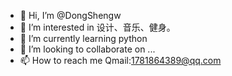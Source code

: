 - 👋 Hi, I’m @DongShengw
- 👀 I’m interested in 设计、音乐、健身。
- 🌱 I’m currently learning python
- 💞️ I’m looking to collaborate on ...
- 📫 How to reach me Qmail:1781864389@qq.com

<!---
DongShengw/DongShengw is a ✨ special ✨ repository because its `README.md` (this file) appears on your GitHub profile.
You can click the Preview link to take a look at your changes.
--->
